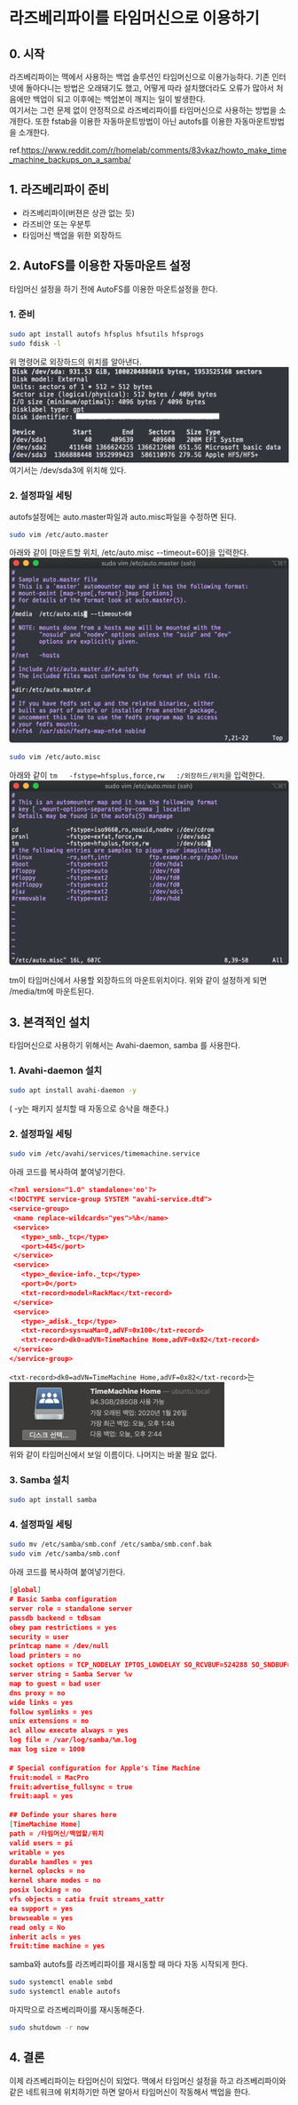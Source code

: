 # 라즈베리파이를 타임머신으로 이용하기

## 0. 시작

라즈베리파이는 맥에서 사용하는 백업 솔루션인 타임머신으로 이용가능하다. 기존 인터넷에 돌아다니는 방법은 오래돼기도 했고, 어떻게 따라 설치했더라도 오류가 많아서 처음에만 백업이 되고 이후에는 백업본이 깨지는 일이 발생한다.  
여기서는 그런 문제 없이 안정적으로 라즈베리파이를 타임머신으로 사용하는 방법을 소개한다. 또한 fstab을 이용한 자동마운트방법이 아닌 autofs를 이용한 자동마운트방법을 소개한다.

ref.<https://www.reddit.com/r/homelab/comments/83vkaz/howto_make_time_machine_backups_on_a_samba/>

## 1. 라즈베리파이 준비

- 라즈베리파이(버젼은 상관 없는 듯)
- 라즈비안 또는 우분투
- 타임머신 백업을 위한 외장하드

## 2. AutoFS를 이용한 자동마운트 설정

타임머신 설정을 하기 전에 AutoFS를 이용한 마운트설정을 한다.

### 1. 준비

``` sh
sudo apt install autofs hfsplus hfsutils hfsprogs
sudo fdisk -l
```

위 명령어로 외장하드의 위치를 알아낸다.  
![Fig4](Fig4.png)  
여기서는 /dev/sda3에 위치해 있다.  

### 2. 설정파일 세팅

autofs설정에는 auto.master파일과 auto.misc파일을 수정하면 된다.

``` sh
sudo vim /etc/auto.master
```

아래와 같이 [마운트할 위치,   /etc/auto.misc --timeout=60]을 입력한다.  
![Fig2](Fig2.png)

``` sh
sudo vim /etc/auto.misc
```

아래와 같이 `tm   -fstype=hfsplus,force,rw   :/외장하드/위치`을 입력한다.  
![Fig3](Fig3.png)

tm이 타임머신에서 사용할 외장하드의 마운트위치이다. 위와 같이 설정하게 되면 /media/tm에 마운트된다.

## 3. 본격적인 설치

타임머신으로 사용하기 위해서는 Avahi-daemon, samba 를 사용한다.

### 1. Avahi-daemon 설치

``` sh
sudo apt install avahi-daemon -y
```

( -y는 패키지 설치할 때 자동으로 승낙을 해준다.)

### 2. 설정파일 세팅

``` sh
sudo vim /etc/avahi/services/timemachine.service
```  

아래 코드를 복사하여 붙여넣기한다.  

``` json
<?xml version="1.0" standalone='no'?>
<!DOCTYPE service-group SYSTEM "avahi-service.dtd">
<service-group>
 <name replace-wildcards="yes">%h</name>
 <service>
   <type>_smb._tcp</type>
   <port>445</port>
 </service>
 <service>
   <type>_device-info._tcp</type>
   <port>0</port>
   <txt-record>model=RackMac</txt-record>
 </service>
 <service>
   <type>_adisk._tcp</type>
   <txt-record>sys=waMa=0,adVF=0x100</txt-record>
   <txt-record>dk0=adVN=TimeMachine Home,adVF=0x82</txt-record>
 </service>
</service-group>
```

`<txt-record>dk0=adVN=TimeMachine Home,adVF=0x82</txt-record>`는  
![Fig1](./Fig1.png)  
위와 같이 타임머신에서 보일 이름이다.
나머지는 바꿀 필요 없다.

### 3. Samba 설치

``` sh
sudo apt install samba
```

### 4. 설정파일 세팅

``` sh
sudo mv /etc/samba/smb.conf /etc/samba/smb.conf.bak
sudo vim /etc/samba/smb.conf
```

아래 코드를 복사하여 붙여넣기한다.

``` json
[global]
# Basic Samba configuration
server role = standalone server
passdb backend = tdbsam
obey pam restrictions = yes
security = user
printcap name = /dev/null
load printers = no
socket options = TCP_NODELAY IPTOS_LOWDELAY SO_RCVBUF=524288 SO_SNDBUF=524288
server string = Samba Server %v
map to guest = bad user
dns proxy = no
wide links = yes
follow symlinks = yes
unix extensions = no
acl allow execute always = yes
log file = /var/log/samba/%m.log
max log size = 1000

# Special configuration for Apple's Time Machine
fruit:model = MacPro
fruit:advertise_fullsync = true
fruit:aapl = yes

## Definde your shares here
[TimeMachine Home]
path = /타임머신/백업할/위치
valid users = pi
writable = yes
durable handles = yes
kernel oplocks = no
kernel share modes = no
posix locking = no
vfs objects = catia fruit streams_xattr
ea support = yes
browseable = yes
read only = No
inherit acls = yes
fruit:time machine = yes
```

samba와 autofs를 라즈베리파이를 재시동할 때 마다 자동 시작되게 한다.

``` sh
sudo systemctl enable smbd
sudo systemctl enable autofs
```

마지막으로 라즈베리파이를 재시동해준다.

``` sh
sudo shutdown -r now
```

## 4. 결론

이제 라즈베리파이는 타임머신이 되었다. 맥에서 타임머신 설정을 하고 라즈베리파이와 같은 네트워크에 위치하기만 하면 알아서 타임머신이 작동해서 백업을 한다.